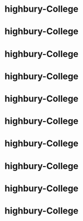 
# highbury-College
# highbury-College
# highbury-College
# highbury-College
# highbury-College
# highbury-College
# highbury-College
# highbury-College
# highbury-College
# highbury-College
